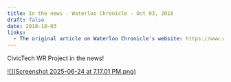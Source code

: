 ```yaml
---
title: In the news - Waterloo Chronicle - Oct 03, 2018
draft: false
date: 2018-10-03
links:
  - The original article on Waterloo Chronicle's website: https://www.waterloochronicle.ca/opinion/contributors/waterlooregionvotes-org-helps-voters-inform-themselves-before-municipal-election/article_ffb8304b-8c68-5a83-ac9b-29fc47877c48.html?
---
```

CivicTech WR Project in the news! 

[![](Screenshot 2025-06-24 at 7.17.01 PM.png)](https://www.waterloochronicle.ca/opinion/contributors/waterlooregionvotes-org-helps-voters-inform-themselves-before-municipal-election/article_ffb8304b-8c68-5a83-ac9b-29fc47877c48.html?)